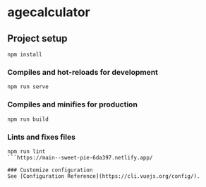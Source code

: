 # agecalculator

## Project setup
```
npm install
```

### Compiles and hot-reloads for development
```
npm run serve
```

### Compiles and minifies for production
```
npm run build
```

### Lints and fixes files
```
npm run lint
```https://main--sweet-pie-6da397.netlify.app/

### Customize configuration
See [Configuration Reference](https://cli.vuejs.org/config/).
